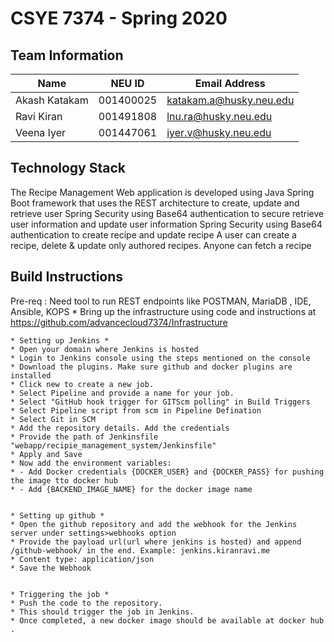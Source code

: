 # CSYE 7374 - Spring 2020

## Team Information

| Name | NEU ID | Email Address |
| --- | --- | --- |
| Akash Katakam | 001400025 | katakam.a@husky.neu.edu |
| Ravi Kiran    | 001491808 | lnu.ra@husky.neu.edu    |
| Veena Iyer    | 001447061 | iyer.v@husky.neu.edu    |

## Technology Stack

The Recipe Management Web application is developed using Java Spring Boot framework that uses the REST architecture 
to create, update and retrieve user
Spring Security using Base64 authentication to secure retrieve user information and update user information
Spring Security using Base64 authentication to create recipe and update recipe
A user can create a recipe, delete & update only authored recipes. Anyone can fetch a recipe

## Build Instructions
Pre-req : Need tool to run REST endpoints like POSTMAN, MariaDB , IDE, Ansible, KOPS
    * Bring up the infrastructure using code and instructions at https://github.com/advancecloud7374/Infrastructure
    
    * Setting up Jenkins *
    * Open your domain where Jenkins is hosted
    * Login to Jenkins console using the steps mentioned on the console
    * Download the plugins. Make sure github and docker plugins are installed
    * Click new to create a new job.
    * Select Pipeline and provide a name for your job.
    * Select "GitHub hook trigger for GITScm polling" in Build Triggers
    * Select Pipeline script from scm in Pipeline Defination
    * Select Git in SCM
    * Add the repository details. Add the credentials
    * Provide the path of Jenkinsfile "webapp/recipie_management_system/Jenkinsfile"
    * Apply and Save
    * Now add the environment variables:
    * - Add Docker credentials {DOCKER_USER} and {DOCKER_PASS} for pushing the image tto docker hub
    * - Add {BACKEND_IMAGE_NAME} for the docker image name
    

    * Setting up github *
    * Open the github repository and add the webhook for the Jenkins server under settings>webhooks option
    * Provide the payload url(url where jenkins is hosted) and append /github-webhook/ in the end. Example: jenkins.kiranravi.me
    * Content type: application/json
    * Save the Webhook
    

    * Triggering the job *
    * Push the code to the repository.
    * This should trigger the job in Jenkins.
    * Once completed, a new docker image should be available at docker hub .
    
